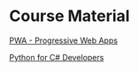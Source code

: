 # Course Material

[PWA - Progressive Web Apps](/PWA)

[Python for C# Developers](/PythonForCSharpDevelopers)


